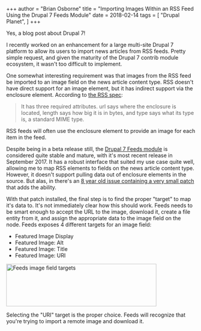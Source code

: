 +++
author = "Brian Osborne"
title = "Importing Images Within an RSS Feed Using the Drupal 7 Feeds Module"
date = 2018-02-14
tags = [
  "Drupal Planet",
]
+++

Yes, a blog post about Drupal 7!

I recently worked on an enhancement for a large multi-site Drupal 7 platform to allow its users to import news articles from RSS feeds. Pretty simple request, and given the maturity of the Drupal 7 contrib module ecosystem, it wasn't too difficult to implement.

One somewhat interesting requirement was that images from the RSS feed be imported to an image field on the news article content type. RSS doesn't have direct support for an image element, but it has indirect support via the enclosure element. According to [the RSS spec](http://cyber.harvard.edu/rss/rss.html):

> It has three required attributes. url says where the enclosure is located, length says how big it is in bytes, and type says what its type is, a standard MIME type.

RSS feeds will often use the enclosure element to provide an image for each item in the feed.

Despite being in a beta release still, the [Drupal 7 Feeds module](https://drupal.org/project/feeds) is considered quite stable and mature, with it's most recent release in September 2017. It has a robust interface that suited my use case quite well, allowing me to map RSS elements to fields on the news article content type. However, it doesn't support pulling data out of enclosure elements in the source. But alas, in there's an [8 year old issue containing a very small patch](https://www.drupal.org/project/feeds/issues/952878) that adds the ability.

With that patch installed, the final step is to find the proper "target" to map it's data to. It's not immediately clear how this should work. Feeds needs to be smart enough to accept the URL to the image, download it, create a file entity from it, and assign the appropriate data to the image field on the node. Feeds exposes 4 different targets for an image field:

* Featured Image Display
* Featured Image: Alt
* Featured Image: Title
* Featured Image: URI

<img src="/sites/default/files/node-images/feeds-image-field-targets.png" width="400" height="113" alt="Feeds image field targets"  />

Selecting the "URI" target is the proper choice. Feeds will recognize that you're trying to import a remote image and download it.